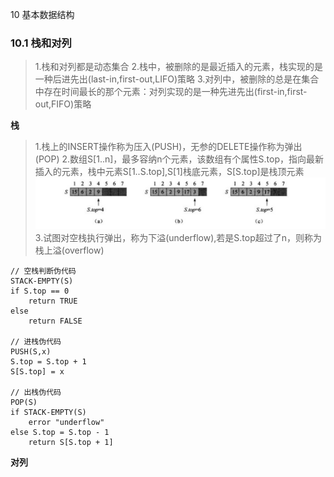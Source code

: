 10 基本数据结构

### 10.1 栈和对列

>1.栈和对列都是动态集合 
>2.栈中，被删除的是最近插入的元素，栈实现的是一种后进先出(last-in,first-out,LIFO)策略
>3.对列中，被删除的总是在集合中存在时间最长的那个元素：对列实现的是一种先进先出(first-in,first-out,FIFO)策略

**栈**
    
>1.栈上的INSERT操作称为压入(PUSH)，无参的DELETE操作称为弹出(POP)
>2.数组S[1..n]，最多容纳n个元素，该数组有个属性S.top，指向最新插入的元素，栈中元素S[1..S.top],S[1]栈底元素，S[S.top]是栈顶元素
![avatar](images/01_stack_top.jpg)
>3.试图对空栈执行弹出，称为下溢(underflow),若是S.top超过了n，则称为栈上溢(overflow)

```
// 空栈判断伪代码
STACK-EMPTY(S) 
if S.top == 0
    return TRUE
else 
    return FALSE
 
// 进栈伪代码
PUSH(S,x)
S.top = S.top + 1
S[S.top] = x

// 出栈伪代码
POP(S)
if STACK-EMPTY(S) 
    error "underflow"
else S.top = S.top - 1
    return S[S.top + 1]
```

**对列**
